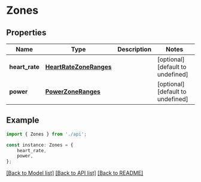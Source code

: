 # Zones


## Properties

Name | Type | Description | Notes
------------ | ------------- | ------------- | -------------
**heart_rate** | [**HeartRateZoneRanges**](HeartRateZoneRanges.md) |  | [optional] [default to undefined]
**power** | [**PowerZoneRanges**](PowerZoneRanges.md) |  | [optional] [default to undefined]

## Example

```typescript
import { Zones } from './api';

const instance: Zones = {
    heart_rate,
    power,
};
```

[[Back to Model list]](../README.md#documentation-for-models) [[Back to API list]](../README.md#documentation-for-api-endpoints) [[Back to README]](../README.md)
